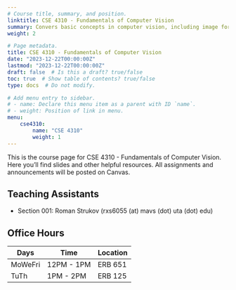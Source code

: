 ```yaml
---
# Course title, summary, and position.
linktitle: CSE 4310 - Fundamentals of Computer Vision
summary: Convers basic concepts in computer vision, including image formation, image filtering, feature extraction, stereo vision, and object recognition.
weight: 2

# Page metadata.
title: CSE 4310 - Fundamentals of Computer Vision
date: "2023-12-22T00:00:00Z"
lastmod: "2023-12-22T00:00:00Z"
draft: false  # Is this a draft? true/false
toc: true  # Show table of contents? true/false
type: docs  # Do not modify.

# Add menu entry to sidebar.
# - name: Declare this menu item as a parent with ID `name`.
# - weight: Position of link in menu.
menu:
    cse4310:
        name: "CSE 4310"
        weight: 1
---
```


This is the course page for CSE 4310 - Fundamentals of Computer Vision. Here you’ll find slides and other helpful resources. All assignments and announcements will be posted on Canvas.

## Teaching Assistants

- Section 001: Roman Strukov (rxs6055 (at) mavs (dot) uta (dot) edu)

## Office Hours
| Days    | Time       | Location |
| ------- | ---------- | -------- |
| MoWeFri | 12PM - 1PM | ERB 651  |
| TuTh    | 1PM - 2PM  | ERB 125  |